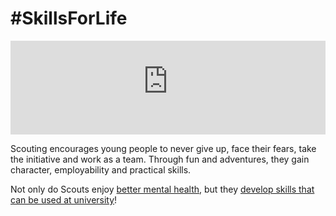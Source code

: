 # #SkillsForLife

<iframe width="100%" src="https://www.youtube-nocookie.com/embed/ZIgq59qJ8EQ?rel=0" frameborder="0" allowfullscreen></iframe>

Scouting encourages young people to never give up, face their fears, take the initiative and work as a team. Through fun and adventures, they gain character, employability and practical skills.

Not only do Scouts enjoy [better mental health](http://scouts.org.uk/news/2016/11/mental-health-news), but they [develop skills that can be used at university](http://scouts.org.uk/news/2016/09/scout-skills-at-uni/)!

